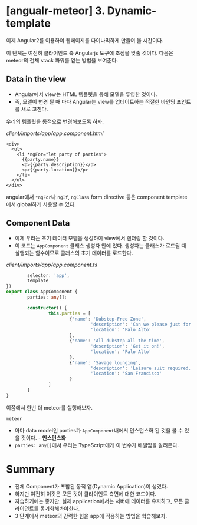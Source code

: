 #  [angualr-meteor] 3. Dynamic-template

이제 Angular2를 이용하여 웹페이지를 다이나믹하게 만들어 볼 시간이다.

이 단계는 여전히 클라이언드 측 Angularjs 도구에 초점을 맞출 것이다. 다음은 meteor의 전체 stack 파워를 얻는 방법을 보여준다.

## Data in the view

- Angular에서 view는 HTML 템플릿을 통해 모델을 투영한 것이다.
- 즉, 모델이 변경 될 때 마다 Angular는 view를 업데이트하는 적절한 바인딩 포인트를 새로 고친다.

우리의 템플릿을 동적으로 변경해보도록 하자.

_client/imports/app/app.component.html_
```
<div>
  <ul>
    <li *ngFor="let party of parties">
      {{party.name}}
      <p>{{party.description}}</p>
      <p>{{party.location}}</p>
    </li>
  </ul>
</div>
```

angular에서 `*ngFor`나 `ngIf`, `ngClass` form directive 등은 component template에서 global하게 사용할 수 있다.



## Component Data

- 이제 우리는 초기 데이터 모델을 생성하여 view에서 렌더링 할 것이다.
- 이 코드는 `AppComponent` 클래스 생성자 안에 있다. 생성자는 클래스가 로드될 때 실행되는 함수이므로 클래스의 초기 데이터를 로드한다.


_client/imports/app/app.component.ts_

```typescript
        selector: 'app',
        template
})
export class AppComponent {
        parties: any[];

        constructor() {
                this.parties = [
                        {'name': 'Dubstep-Free Zone',
                                'description': 'Can we please just for an evening not listen to dubstep.',
                                'location': 'Palo Alto'
                        },
                        {'name': 'All dubstep all the time',
                                'description': 'Get it on!',
                                'location': 'Palo Alto'
                        },
                        {'name': 'Savage lounging',
                                'description': 'Leisure suit required. And only fiercest manners.',
                                'location': 'San Francisco'
                        }
                ]
        }
}

```

이쯤에서 한번 더 meteor를 실행해보자.

```
meteor
```

- 아마 data model인 parties가 `AppComponent`내에서 인스턴스화 된 것을 볼 수 있을 것이다.
        - **인스턴스화**
- `parties: any[]`에서 우리는 TypeScript에게 이 변수가 배열임을 알려준다.


#  Summary

- 전체 Component가 포함된 동적 앱(Dynamic Application)이 생겼다.
- 하지만 여전히 이것은 모든 것이 클라이언트 측면에 대한 코드이다.
- 자습하기에는 좋지만, 실제 application에서는 서버에 데이터를 유지하고, 모든 클라이언트를 동기화해봐야한다.
- 3 단계에서 meteor의 강력한 힘을 app에 적용하는 방법을 학습해보자.




